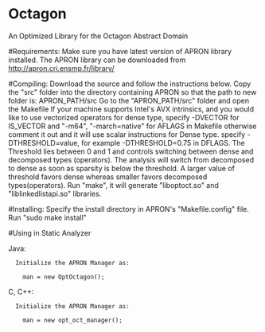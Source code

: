 # Octagon
An Optimized Library for the Octagon Abstract Domain

#Requirements:
  Make sure you have latest version of APRON library installed. The APRON library can be downloaded from
    http://apron.cri.ensmp.fr/library/
  
#Compiling:
  Download the source and follow the instructions below.
    Copy the "src" folder into the directory containing APRON so that the path to new folder is: APRON_PATH/src
    Go to the "APRON_PATH/src" folder and open the Makefile
    If your machine supports Intel's AVX intrinsics, and you would like to use vectorized operators for dense type,
      specify -DVECTOR for IS_VECTOR and "-m64", "-march=native" for AFLAGS in Makefile
      otherwise comment it out and it will use scalar instructions for Dense type.
      specify -DTHRESHOLD=value, for example -DTHRESHOLD=0.75 in DFLAGS. The Threshold lies between 0 and 1 and controls       switching between dense and decomposed types (operators). The analysis will switch from decomposed to dense as soon       as sparsity is below the threshold. A larger value of threshold favors dense whereas smaller favors decomposed           types(operators).
      Run "make", it will generate "liboptoct.so" and "liblinkedlistapi.so" libraries.
      
#Installing:
    Specify the install directory in APRON's "Makefile.config" file.
    Run "sudo make install"
    
#Using in Static Analyzer

  Java:
  
      Initialize the APRON Manager as:
      
        man = new OptOctagon();
      
  C, C++:
  
      Initialize the APRON Manager as:
      
        man = new opt_oct_manager();
